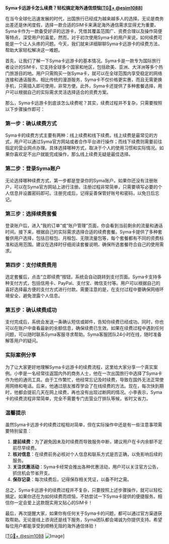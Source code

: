**Syma卡远游卡怎么续费？轻松搞定海外通信烦恼[[TG💪+ @esim1088](https://t.me/s/esim1088)]**

在当今全球化迅速发展的时代，出国旅行已经成为越来越多人的选择。无论是商务出差还是休闲度假，选择一款合适的SIM卡来满足海外通信需求显得尤为重要。Syma卡作为一款备受好评的远游卡，凭借其覆盖范围广、资费合理以及操作简便等特点，深受用户的喜爱。然而，对于初次使用Syma卡的用户来说，如何续费可能是一个让人头疼的问题。今天，我们就来详细聊聊Syma卡远游卡的续费方法，帮助大家轻松解决这一难题。

首先，让我们了解一下Syma卡远游卡的基本情况。Syma卡是一款专为国际旅行者设计的SIM卡，它支持全球多个国家和地区，包括欧美、亚洲、大洋洲等多个热门旅游目的地。用户只需购买一张Syma卡，就可以在全球范围内享受稳定的网络连接和通话服务。相比传统的漫游服务，Syma卡不仅价格更实惠，而且无需更换手机，只需插入即可使用，非常方便。此外，Syma卡还提供了多种套餐选择，用户可以根据自己的实际需求灵活选择适合的资费方案。

那么，Syma卡远游卡到底该怎么续费呢？其实，续费过程并不复杂，只需要按照以下步骤操作即可：

### 第一步：确认续费方式

Syma卡的续费方式主要有两种：线上续费和线下续费。线上续费是最常见的方式，用户可以通过Syma官方网站或者合作平台进行操作；而线下续费则需要前往指定的营业网点办理。具体选择哪种方式，取决于个人的使用习惯和实际情况。如果你喜欢足不出户就能完成操作，那么线上续费无疑是最佳选择。

### 第二步：登录Syma账户

无论选择哪种续费方式，第一步都是登录你的Syma账户。如果你还没有注册账户，可以在Syma官方网站上进行注册。注册过程非常简单，只需要填写必要的个人信息并设置密码即可。注册完成后，记得妥善保管好账号和密码，以免日后忘记。

### 第三步：选择续费套餐

登录账户后，进入“我的订单”或“账户管理”页面，你会看到当前剩余的流量和通话时间。接下来，根据自己的实际需求选择合适的续费套餐。Syma卡提供了多种套餐供用户选择，包括日租包、月租包、无限流量包等，每个套餐都有不同的资费标准和适用范围。建议在选择时仔细阅读套餐说明，确保所选套餐符合自己的使用需求。

### 第四步：支付续费费用

选定套餐后，点击“立即续费”按钮，系统会自动跳转到支付页面。Syma卡支持多种支付方式，包括信用卡、PayPal、支付宝、微信支付等。用户可以根据自己的喜好选择最方便的支付方式进行付款。需要注意的是，在支付过程中要确保网络环境安全，避免泄露个人信息。

### 第五步：确认续费成功

支付完成后，系统会发送一条确认短信或邮件，告知你续费已经成功。同时，你也可以在账户中查看最新的余额信息，确保续费已生效。如果在续费过程中遇到任何问题，可以随时联系Syma客服寻求帮助。Syma客服团队24小时在线，随时准备解答用户的疑问。

### 实际案例分享

为了让大家更好地理解Syma卡远游卡的续费流程，这里给大家分享一个真实案例。小李是一名经常往返国内外的商务人士，他在一次出国旅行中选择了Syma卡作为他的通讯工具。由于工作繁忙，他经常忘记及时续费，导致在国外无法正常使用网络和电话。后来，他通过朋友推荐学会了在线续费的方法。现在，每次快到期时，他都会提前几天在网上续费，再也没有出现过断网的情况。小李表示，Syma卡的续费流程非常简单，完全不需要专门去营业厅排队等候，省时又省力。

### 温馨提示

虽然Syma卡远游卡的续费过程相对简单，但在实际操作中还是有一些注意事项需要特别留意：

1. **提前续费**：为了避免因未及时续费而导致服务中断，建议用户在卡内余额不足前尽早续费。
2. **核对信息**：在续费前务必核对个人信息和联系方式是否正确，以免影响后续的服务。
3. **关注优惠活动**：Syma卡经常会推出各种优惠活动，用户可以关注官方公告，抓住机会节省开支。
4. **保存记录**：每次续费后，记得保存相关凭证，以备不时之需。

总之，Syma卡远游卡的续费过程并不复杂，只要按照上述步骤操作，就可以轻松搞定。如果你还在为如何续费而烦恼，不妨尝试一下Syma卡提供的便捷服务。相信你一定会爱上这款既实用又贴心的SIM卡！

最后，再次提醒大家，如果你有任何关于Syma卡的问题，都可以通过官方渠道获取帮助。无论是线上咨询还是线下服务，Syma团队都会竭诚为你提供支持。希望每位用户都能享受到顺畅无阻的海外通信体验！

[[TG💪+ @esim1088](https://t.me/s/esim1088) ![Image](https://i.postimg.cc/4NQfJmqS/Snipaste-2025-05-13-00-14-12.png)]